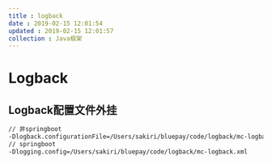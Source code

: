```yaml
---
title : logback
date : 2019-02-15 12:01:54
updated : 2019-02-15 12:01:57
collection : Java框架
---
```


# Logback

## Logback配置文件外挂

```sh
// 非springboot
-Dlogback.configurationFile=/Users/sakiri/bluepay/code/logback/mc-logback.xml
// springboot
-Dlogging.config=/Users/sakiri/bluepay/code/logback/mc-logback.xml
```